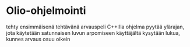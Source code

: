 # Olio-ohjelmointi

tehty ensimmäisenä tehtävänä arvauspeli C++:lla
ohjelma pyytää ylärajan, jota käytetään satunnaisen luvun arpomiseen
käyttäjältä kysytään lukua, kunnes arvaus osuu oikein
